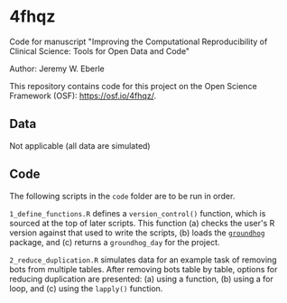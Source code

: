 # 4fhqz
Code for manuscript "Improving the Computational Reproducibility of Clinical Science: Tools for Open Data and Code"

Author: Jeremy W. Eberle

This repository contains code for this project on the Open Science Framework (OSF): https://osf.io/4fhqz/.

## Data

Not applicable (all data are simulated)

## Code

The following scripts in the `code` folder are to be run in order.

`1_define_functions.R` defines a `version_control()` function, which is sourced at the top of later scripts. This function (a) checks the user's R version against that used to write the scripts, (b) loads the [`groundhog`](https://groundhogr.com/) package, and (c) returns a `groundhog_day` for the project.

`2_reduce_duplication.R` simulates data for an example task of removing bots from multiple tables. After removing bots table by table, options for reducing duplication are presented: (a) using a function, (b) using a for loop, and (c) using the `lapply()` function.
